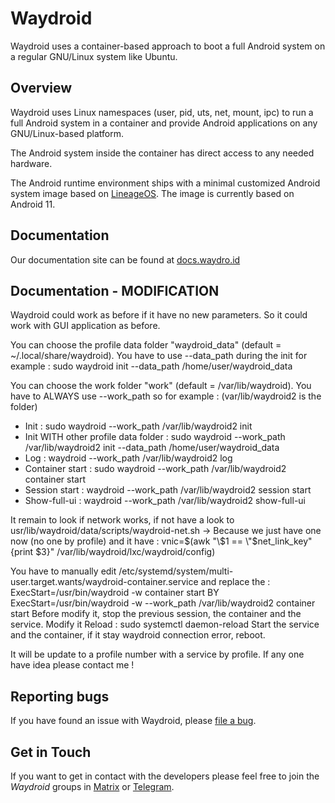 # Waydroid

Waydroid uses a container-based approach to boot a full Android system on a
regular GNU/Linux system like Ubuntu.

## Overview

Waydroid uses Linux namespaces (user, pid, uts, net, mount, ipc) to run a
full Android system in a container and provide Android applications on
any GNU/Linux-based platform.

The Android system inside the container has direct access to any needed hardware.

The Android runtime environment ships with a minimal customized Android system
image based on [LineageOS](https://lineageos.org/). The image is currently based
on Android 11.

## Documentation

Our documentation site can be found at [docs.waydro.id](https://docs.waydro.id)

## Documentation - MODIFICATION

Waydroid could work as before if it have no new parameters. So it could work with GUI application as before.

You can choose the profile data folder "waydroid_data" (default = ~/.local/share/waydroid). You have to use --data_path during the init for example :  sudo waydroid init --data_path /home/user/waydroid_data

You can choose the work folder "work" (default = /var/lib/waydroid). You have to ALWAYS use --work_path so for example : (var/lib/waydroid2 is the folder)
- Init : sudo waydroid --work_path /var/lib/waydroid2 init
- Init WITH other profile data folder : sudo waydroid --work_path /var/lib/waydroid2 init --data_path /home/user/waydroid_data
- Log : waydroid --work_path /var/lib/waydroid2 log
- Container start : sudo waydroid --work_path /var/lib/waydroid2 container start
- Session start : waydroid --work_path /var/lib/waydroid2 session start
- Show-full-ui : waydroid --work_path /var/lib/waydroid2 show-full-ui

It remain to look if network works, if not have a look to usr/lib/waydroid/data/scripts/waydroid-net.sh -> Because we just have one now (no one by profile) and it have : vnic=$(awk "\$1 == \"$net_link_key\" {print \$3}" /var/lib/waydroid/lxc/waydroid/config)

You have to manually edit /etc/systemd/system/multi-user.target.wants/waydroid-container.service and replace the : ExecStart=/usr/bin/waydroid -w container start BY ExecStart=/usr/bin/waydroid -w --work_path /var/lib/waydroid2 container start
Before modify it, stop the previous session, the container and the service.
Modify it
Reload : sudo systemctl daemon-reload
Start the service and the container, if it stay waydroid connection error, reboot.

It will be update to a profile number with a service by profile. If any one have idea please contact me !

## Reporting bugs

If you have found an issue with Waydroid, please [file a bug](https://github.com/Waydroid/waydroid/issues/new/choose).

## Get in Touch

If you want to get in contact with the developers please feel free to join the
*Waydroid* groups in [Matrix](https://matrix.to/#/#waydroid:matrix.org) or [Telegram](https://t.me/WayDroid).
